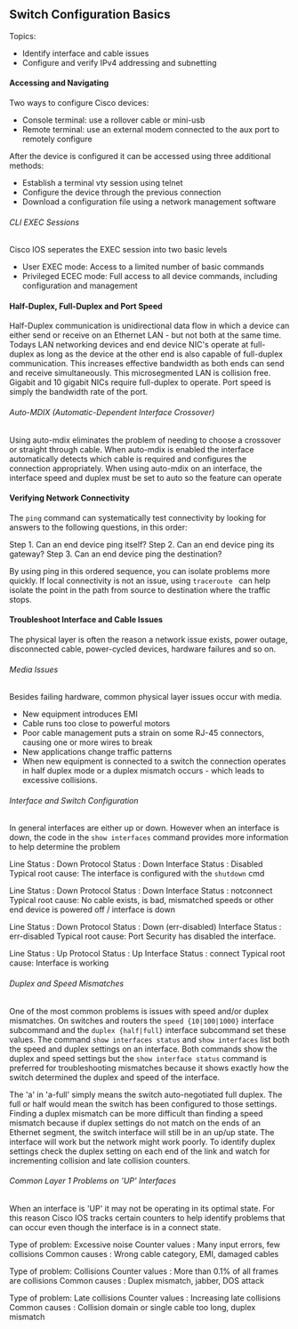 ## Switch Configuration Basics

Topics:
- Identify interface and cable issues
- Configure and verify IPv4 addressing and subnetting

#### Accessing and Navigating

Two ways to configure Cisco devices:

* Console terminal: use a rollover cable or mini-usb 
* Remote terminal: use an external modem connected to the aux port to remotely configure 

After the device is configured it can be accessed using three additional methods:

* Establish a terminal vty session using telnet
* Configure the device through the previous connection
* Download a configuration file using a network management software

###### CLI EXEC Sessions

Cisco IOS seperates the EXEC session into two basic levels
- User EXEC mode: Access to a limited number of basic commands
- Privileged ECEC mode: Full access to all device commands, including configuration and management

#### Half-Duplex, Full-Duplex and Port Speed

Half-Duplex communication is unidirectional data flow in which a device can either send or receive on an Ethernet LAN - but not both at the same time. Todays LAN networking devices and end device NIC's operate at full-duplex as long as the device at the other end is also capable of full-duplex communication. This increases effective bandwidth as both ends can send and receive simultaneously. This microsegmented LAN is collision free. Gigabit and 10 gigabit NICs require full-duplex to operate. Port speed is simply the bandwidth rate of the port.

###### Auto-MDIX (Automatic-Dependent Interface Crossover)

Using auto-mdix eliminates the problem of needing to choose a crossover or straight through cable. When auto-mdix is enabled the interface automatically detects which cable is required and configures the connection appropriately. When using auto-mdix on an interface, the interface speed and duplex must be set to auto so the feature can operate 

#### Verifying Network Connectivity

The ```ping``` command can systematically test connectivity by looking for answers to the following questions, in this order:

Step 1. Can an end device ping itself?
Step 2. Can an end device ping its gateway?
Step 3. Can an end device ping the destination?

By using ping in this ordered sequence, you can isolate problems more quickly. If local connectivity is not an issue, using ```traceroute ``` can help isolate the point in the path from source to destination where the traffic stops.

#### Troubleshoot Interface and Cable Issues

The physical layer is often the reason a network issue exists, power outage, disconnected cable, power-cycled devices, hardware failures and so on. 

###### Media Issues
Besides failing hardware, common physical layer issues occur with media.

- New equipment introduces EMI 
- Cable runs too close to powerful motors
- Poor cable management puts a strain on some RJ-45 connectors, causing one or more wires to break
- New applications change traffic patterns
- When new equipment is connected to a switch the connection operates in half duplex mode or a duplex mismatch occurs - which leads to excessive collisions. 

###### Interface and Switch Configuration

In general interfaces are either up or down. However when an interface is down, the code in the ```show interfaces``` command provides more information to help determine the problem 

Line Status       : Down
Protocol Status   : Down 
Interface Status  : Disabled
Typical root cause: The interface is configured with the ```shutdown``` cmd 

Line Status       : Down
Protocol Status   : Down 
Interface Status  : notconnect
Typical root cause: No cable exists, is bad, mismatched speeds or other end device is powered off / interface is down 

Line Status       : Down
Protocol Status   : Down (err-disabled)
Interface Status  : err-disabled
Typical root cause: Port Security has disabled the interface. 

Line Status       : Up
Protocol Status   : Up
Interface Status  : connect 
Typical root cause: Interface is working

###### Duplex and Speed Mismatches 

One of the most common problems is issues with speed and/or duplex mismatches. On switches and routers the ```speed {10|100|1000}``` interface subcommand and the ```duplex {half|full}``` interface subcommand set these values. 
The command ```show interfaces status``` and ```show interfaces``` list both the speed and duplex settings on an interface. 
Both commands show the duplex and speed settings but the ```show interface status``` command is preferred for troubleshooting mismatches because it shows exactly how the switch determined the duplex and speed of the interface.

The 'a' in 'a-full' simply means the switch auto-negotiated full duplex. The full or half would mean the switch has been configured to those settings. 
Finding a duplex mismatch can be more difficult than finding a speed mismatch because if duplex settings do not match on the ends of an Ethernet segment, the switch interface will still be in an up/up state. The interface will work but the network might work poorly. To identify duplex settings check the duplex setting on each end of the link and watch for incrementing collision and late collision counters. 

###### Common Layer 1 Problems on 'UP' Interfaces

When an interface is 'UP' it may not be operating in its optimal state. For this reason Cisco IOS tracks certain counters to help identify problems that can occur even though the interface is in a connect state.

Type of problem: Excessive noise
Counter values : Many input errors, few collisions
Common causes  : Wrong cable category, EMI, damaged cables

Type of problem: Collisions 
Counter values : More than 0.1% of all frames are collisions
Common causes  : Duplex mismatch, jabber, DOS attack

Type of problem: Late collisions
Counter values : Increasing late collisions 
Common causes  : Collision domain or single cable too long, duplex mismatch